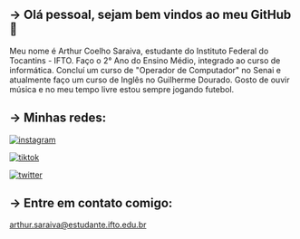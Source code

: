 ## -> Olá pessoal, sejam bem vindos ao meu GitHub 👋

Meu nome é Arthur Coelho Saraiva, estudante do Instituto Federal do Tocantins - IFTO. Faço o 2° Ano do Ensino Médio, integrado ao curso de informática. Concluí um curso de "Operador de Computador" no Senai e atualmente faço um curso de Inglês no Guilherme Dourado. Gosto de ouvir música e no meu tempo livre estou sempre jogando futebol.


## -> Minhas redes:
[![instagram](https://img.shields.io/badge/Instagram-E4405F?style=for-the-badge&logo=instagram&logoColor=white)](https://instagram.com/arthurcoelho.s?utm_source=qr&igshid=NGExMmI2YTkyZg%3D%3D)

[![tiktok](https://img.shields.io/badge/TikTok-000000?style=for-the-badge&logo=tiktok&logoColor=white)](http://tiktok.com/@arthurrrcoelho)

[![twitter](https://img.shields.io/badge/twitter-1DA1F2?style=for-the-badge&logo=twitter&logoColor=white)](https://twitter.com/arthurrrcoelho?t=ey2xqDy9y8YxMjRRR85lXA&s=08)

## -> Entre em contato comigo:
arthur.saraiva@estudante.ifto.edu.br
